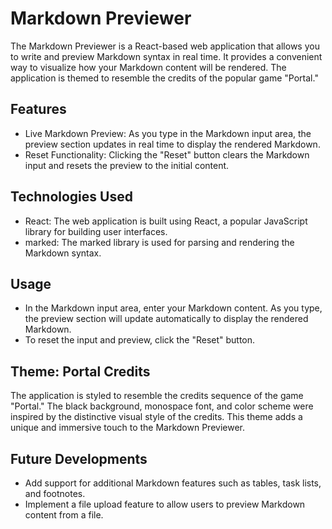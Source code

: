 # Markdown Previewer

The Markdown Previewer is a React-based web application that allows you to write and preview Markdown syntax in real time. It provides a convenient way to visualize how your Markdown content will be rendered. The application is themed to resemble the credits of the popular game "Portal."

## Features
- Live Markdown Preview: As you type in the Markdown input area, the preview section updates in real time to display the rendered Markdown.
- Reset Functionality: Clicking the "Reset" button clears the Markdown input and resets the preview to the initial content.

## Technologies Used
- React: The web application is built using React, a popular JavaScript library for building user interfaces.
- marked: The marked library is used for parsing and rendering the Markdown syntax.

## Usage
- In the Markdown input area, enter your Markdown content. As you type, the preview section will update automatically to display the rendered Markdown.
- To reset the input and preview, click the "Reset" button.

## Theme: Portal Credits
The application is styled to resemble the credits sequence of the game "Portal." The black background, monospace font, and color scheme were inspired by the distinctive visual style of the credits. This theme adds a unique and immersive touch to the Markdown Previewer.

## Future Developments
- Add support for additional Markdown features such as tables, task lists, and footnotes.
- Implement a file upload feature to allow users to preview Markdown content from a file.
